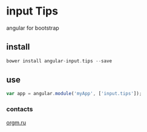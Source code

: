 # input Tips

angular for bootstrap

## install 

```php
bower install angular-input.tips --save
```

## use

```js
var app = angular.module('myApp', ['input.tips']);
```

### contacts

[orgm.ru](http://orgm.ru)

